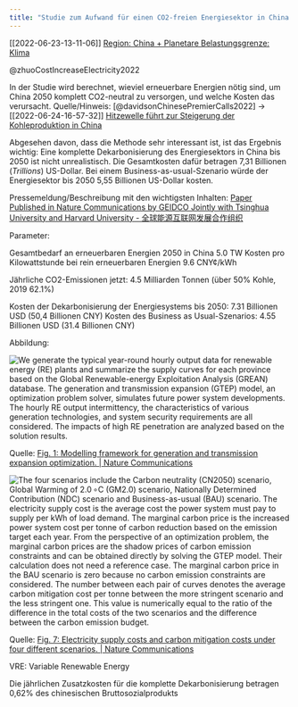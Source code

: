 ```yaml
---
title: "Studie zum Aufwand für einen CO2-freien Energiesektor in China bis 2050"
---
```


[[2022-06-23-13-11-06]] [Region: China + Planetare Belastungsgrenze: Klima](2022-06-23-13-11-06.html)

@zhuoCostIncreaseElectricity2022 

In der Studie wird berechnet, wieviel erneuerbare Energien nötig sind, um China 2050 komplett CO2-neutral zu versorgen, und welche Kosten das verursacht. Quelle/Hinweis: [@davidsonChinesePremierCalls2022]  -> [[2022-06-24-16-57-32]] [Hitzewelle führt zur Steigerung der Kohleproduktion in China](2022-06-24-16-57-32.html) 

Abgesehen davon, dass die Methode sehr interessant ist, ist das Ergebnis wichtig: Eine komplette Dekarbonisierung des Energiesektors in China bis 2050 ist nicht unrealistisch. Die Gesamtkosten dafür betragen 7,31 Billionen (*Trillions*) US-Dollar. Bei einem Business-as-usual-Szenario würde der Energiesektor bis 2050 5,55 Billionen US-Dollar kosten. 

Pressemeldung/Beschreibung mit den wichtigsten Inhalten: [Paper Published in Nature Communications by GEIDCO Jointly with Tsinghua University and Harvard University - 全球能源互联网发展合作组织](https://m.geidco.org.cn/pcarticle/4454 "Paper Published in Nature Communications by GEIDCO Jointly with Tsinghua University and Harvard University - 全球能源互联网发展合作组织")

Parameter: 

Gesamtbedarf an erneuerbaren Energien 2050 in China  5.0 TW
Kosten pro Kilowattstunde bei rein erneuerbaren Energien  9.6 CNY¢/kWh

Jährliche CO2-Emissionen jetzt: 4.5 Milliarden Tonnen (über 50% Kohle, 2019 62.1%)


Kosten der Dekarbonisierung der Energiesystems bis 2050: 7.31 Billionen USD (50,4 Billionen CNY)
Kosten des Business as Usual-Szenarios: 4.55 Billionen USD (31.4 Billionen CNY)


Abbildung:

![We generate the typical year-round hourly output data for renewable energy (RE) plants and summarize the supply curves for each province based on the Global Renewable-energy Exploitation Analysis (GREAN) database. The generation and transmission expansion (GTEP) model, an optimization problem solver, simulates future power system developments. The hourly RE output intermittency, the characteristics of various generation technologies, and system security requirements are all considered. The impacts of high RE penetration are analyzed based on the solution results.](pics/modelling-framework-renewable-energy-china.webp)

Quelle: [Fig. 1: Modelling framework for generation and transmission expansion optimization. | Nature Communications](https://www.nature.com/articles/s41467-022-30747-0/figures/1 "Fig. 1: Modelling framework for generation and transmission expansion optimization. | Nature Communications") 




![The four scenarios include the Carbon neutrality (CN2050) scenario, Global Warming of 2.0 <sup>∘</sup>C (GM2.0) scenario, Nationally Determined Contribution (NDC) scenario and Business-as-usual (BAU) scenario. The electricity supply cost is the average cost the power system must pay to supply per kWh of load demand. The marginal carbon price is the increased power system cost per tonne of carbon reduction based on the emission target each year. From the perspective of an optimization problem, the marginal carbon prices are the shadow prices of carbon emission constraints and can be obtained directly by solving the GTEP model. Their calculation does not need a reference case. The marginal carbon price in the BAU scenario is zero because no carbon emission constraints are considered. The number between each pair of curves denotes the average carbon mitigation cost per tonne between the more stringent scenario and the less stringent one. This value is numerically equal to the ratio of the difference in the total costs of the two scenarios and the difference between the carbon emission budget.](pics/stromkostenentwicklung-china-dekarbonisierung.webp)

Quelle: [Fig. 7: Electricity supply costs and carbon mitigation costs under four different scenarios. | Nature Communications](https://www.nature.com/articles/s41467-022-30747-0/figures/7 "Fig. 7: Electricity supply costs and carbon mitigation costs under four different scenarios. | Nature Communications")


VRE: Variable Renewable Energy

Die jährlichen Zusatzkosten für die komplette Dekarbonisierung betragen 0,62% des chinesischen Bruttosozialprodukts